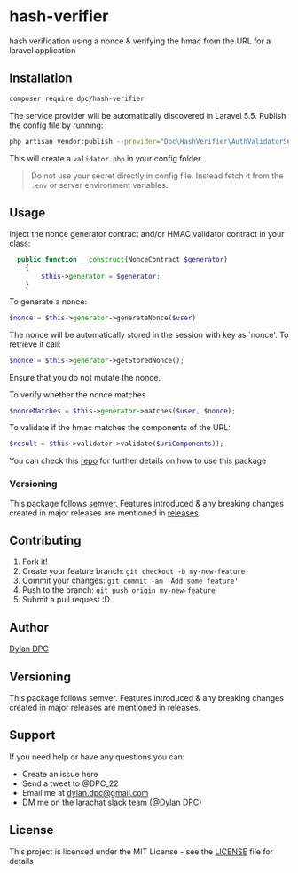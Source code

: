 # hash-verifier

hash verification using a nonce & verifying the hmac from the URL for a laravel application

## Installation

```bash
composer require dpc/hash-verifier
```

The service provider will be automatically discovered in Laravel 5.5. Publish the config file by running:
```bash
php artisan vendor:publish --provider="Dpc\HashVerifier\AuthValidatorServiceProvider"
```

This will create a `validator.php` in your config folder. 

> Do not use your secret directly in config file. Instead fetch it from the `.env` or server environment variables.

## Usage
Inject the nonce generator contract and/or HMAC validator contract in your class:
```php
  public function __construct(NonceContract $generator)
    {
        $this->generator = $generator;
    }
```
To generate a nonce: 
```php
$nonce = $this->generator->generateNonce($user)
```
The nonce will be automatically stored in the session with key as `nonce'. To retrieve it call:
```php
$nonce = $this->generator->getStoredNonce();
```

Ensure that you do not mutate the nonce.


To verify whether the nonce matches

```php
$nonceMatches = $this->generator->matches($user, $nonce);
```

To validate if the hmac matches the components of the URL: 

```php
$result = $this->validator->validate($uriComponents));
```      

You can check this [repo](https://github.com/themeanorak/laravel-shopify/blob/master/src/Modules/Auth.php) for further details on how to use this package

### Versioning
This package follows [semver](http://semver.org/). Features introduced & any breaking changes created in major releases are mentioned in [releases](https://github.com/Dylan-DPC/hash-verifier/releases). 

## Contributing

1. Fork it!
2. Create your feature branch: `git checkout -b my-new-feature`
3. Commit your changes: `git commit -am 'Add some feature'`
4. Push to the branch: `git push origin my-new-feature`
5. Submit a pull request :D

## Author

[Dylan DPC](https://github.com/Dylan-DPC)

## Versioning

This package follows semver. Features introduced & any breaking changes created in major releases are mentioned in releases.

## Support

If you need help or have any questions you can:

* Create an issue here
* Send a tweet to @DPC_22
* Email me at dylan.dpc@gmail.com
* DM me on the [larachat](https://larachat.co) slack team (@Dylan DPC)

## License

This project is licensed under the MIT License - see the [LICENSE](LICENSE) file for details
